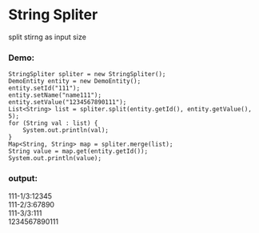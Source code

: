 String Spliter
=========================================================
split stirng as input size

### Demo:
  	StringSpliter spliter = new StringSpliter();
	DemoEntity entity = new DemoEntity();
	entity.setId("111");
	entity.setName("name111");
	entity.setValue("1234567890111");
	List<String> list = spliter.split(entity.getId(), entity.getValue(), 5);	
	for (String val : list) {	
	    System.out.println(val);	
	}
	Map<String, String> map = spliter.merge(list);	
	String value = map.get(entity.getId());	
	System.out.println(value);	
### output:<br>
  111-1/3:12345<br>
  111-2/3:67890<br>
  111-3/3:111<br>
  1234567890111<br>
